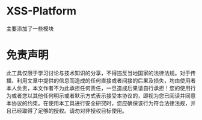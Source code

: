 # XSS-Platform
主要添加了一些模块


<h1>免责声明</h1>
此工具仅限于学习讨论与技术知识的分享，不得违反当地国家的法律法规。对于传播、利用文章中提供的信息而造成的任何直接或者间接的后果及损失，均由使用者本人负责，本文作者不为此承担任何责任，一旦造成后果请自行承担！您的使用行为或者您以其他任何明示或者默示方式表示接受本协议的，即视为您已阅读并同意本协议的约束。在使用本工具进行安全研究时，您应确保该行为符合法律法规，并且已经取得了足够的授权。请勿对非授权目标使用。
